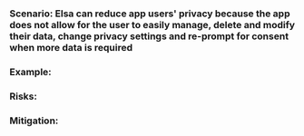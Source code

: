 ### Scenario: Elsa can reduce app users' privacy because the app does not allow for the user to easily manage, delete and modify their data, change privacy settings and re-prompt for consent when more data is required

### Example:

### Risks: 

### Mitigation: